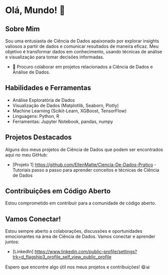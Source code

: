 # Olá, Mundo! 👋

## Sobre Mim
Sou uma entusiasta de Ciência de Dados apaixonado por explorar insights valiosos a partir de dados e comunicar resultados de maneira eficaz. Meu objetivo é transformar dados em conhecimento, usando técnicas de análise e visualização para tomar decisões informadas.

-  👯 Procuro colaborar em projetos relacionados a Ciência de Dados e Análise de Dados.

## Habilidades e Ferramentas
- Análise Exploratória de Dados
- Visualização de Dados (Matplotlib, Seaborn, Plotly)
- Machine Learning (Scikit-Learn, XGBoost, TensorFlow)
- Linguagens: Python, R
- Ferramentas: Jupyter Notebook, pandas, numpy

## Projetos Destacados
Alguns dos meus projetos de Ciência de Dados que podem ser encontrados aqui no meu GitHub:

- [Projeto 1] https://github.com/EllenMatte/Ciencia-De-Dados-Pratico - Tutoriais passo a passo para aprender conceitos e técnicas de Ciência de Dados


## Contribuições em Código Aberto
Estou comprometido em contribuir para a comunidade de código aberto. 

## Vamos Conectar!
Estou sempre aberto a colaborações, discussões e oportunidades emocionantes na área de Ciência de Dados. Vamos conectar e aprender juntos:

- [LinkedIn] https://www.linkedin.com/public-profile/settings?trk=d_flagship3_profile_self_view_public_profile

Espero que encontre algo útil nos meus projetos e contribuições! 😄📊
